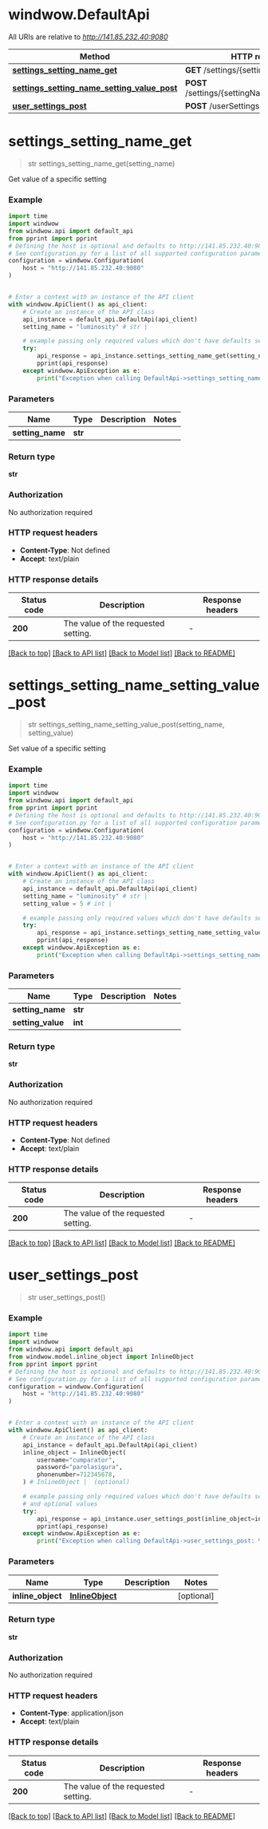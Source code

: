 # windwow.DefaultApi

All URIs are relative to *http://141.85.232.40:9080*

Method | HTTP request | Description
------------- | ------------- | -------------
[**settings_setting_name_get**](DefaultApi.md#settings_setting_name_get) | **GET** /settings/{settingName} | 
[**settings_setting_name_setting_value_post**](DefaultApi.md#settings_setting_name_setting_value_post) | **POST** /settings/{settingName}/{settingValue} | 
[**user_settings_post**](DefaultApi.md#user_settings_post) | **POST** /userSettings | 


# **settings_setting_name_get**
> str settings_setting_name_get(setting_name)



Get value of a specific setting

### Example


```python
import time
import windwow
from windwow.api import default_api
from pprint import pprint
# Defining the host is optional and defaults to http://141.85.232.40:9080
# See configuration.py for a list of all supported configuration parameters.
configuration = windwow.Configuration(
    host = "http://141.85.232.40:9080"
)


# Enter a context with an instance of the API client
with windwow.ApiClient() as api_client:
    # Create an instance of the API class
    api_instance = default_api.DefaultApi(api_client)
    setting_name = "luminosity" # str | 

    # example passing only required values which don't have defaults set
    try:
        api_response = api_instance.settings_setting_name_get(setting_name)
        pprint(api_response)
    except windwow.ApiException as e:
        print("Exception when calling DefaultApi->settings_setting_name_get: %s\n" % e)
```


### Parameters

Name | Type | Description  | Notes
------------- | ------------- | ------------- | -------------
 **setting_name** | **str**|  |

### Return type

**str**

### Authorization

No authorization required

### HTTP request headers

 - **Content-Type**: Not defined
 - **Accept**: text/plain


### HTTP response details

| Status code | Description | Response headers |
|-------------|-------------|------------------|
**200** | The value of the requested setting. |  -  |

[[Back to top]](#) [[Back to API list]](../README.md#documentation-for-api-endpoints) [[Back to Model list]](../README.md#documentation-for-models) [[Back to README]](../README.md)

# **settings_setting_name_setting_value_post**
> str settings_setting_name_setting_value_post(setting_name, setting_value)



Set value of a specific setting

### Example


```python
import time
import windwow
from windwow.api import default_api
from pprint import pprint
# Defining the host is optional and defaults to http://141.85.232.40:9080
# See configuration.py for a list of all supported configuration parameters.
configuration = windwow.Configuration(
    host = "http://141.85.232.40:9080"
)


# Enter a context with an instance of the API client
with windwow.ApiClient() as api_client:
    # Create an instance of the API class
    api_instance = default_api.DefaultApi(api_client)
    setting_name = "luminosity" # str | 
    setting_value = 5 # int | 

    # example passing only required values which don't have defaults set
    try:
        api_response = api_instance.settings_setting_name_setting_value_post(setting_name, setting_value)
        pprint(api_response)
    except windwow.ApiException as e:
        print("Exception when calling DefaultApi->settings_setting_name_setting_value_post: %s\n" % e)
```


### Parameters

Name | Type | Description  | Notes
------------- | ------------- | ------------- | -------------
 **setting_name** | **str**|  |
 **setting_value** | **int**|  |

### Return type

**str**

### Authorization

No authorization required

### HTTP request headers

 - **Content-Type**: Not defined
 - **Accept**: text/plain


### HTTP response details

| Status code | Description | Response headers |
|-------------|-------------|------------------|
**200** | The value of the requested setting. |  -  |

[[Back to top]](#) [[Back to API list]](../README.md#documentation-for-api-endpoints) [[Back to Model list]](../README.md#documentation-for-models) [[Back to README]](../README.md)

# **user_settings_post**
> str user_settings_post()



### Example


```python
import time
import windwow
from windwow.api import default_api
from windwow.model.inline_object import InlineObject
from pprint import pprint
# Defining the host is optional and defaults to http://141.85.232.40:9080
# See configuration.py for a list of all supported configuration parameters.
configuration = windwow.Configuration(
    host = "http://141.85.232.40:9080"
)


# Enter a context with an instance of the API client
with windwow.ApiClient() as api_client:
    # Create an instance of the API class
    api_instance = default_api.DefaultApi(api_client)
    inline_object = InlineObject(
        username="cumparator",
        password="parolasigura",
        phonenumber=712345678,
    ) # InlineObject |  (optional)

    # example passing only required values which don't have defaults set
    # and optional values
    try:
        api_response = api_instance.user_settings_post(inline_object=inline_object)
        pprint(api_response)
    except windwow.ApiException as e:
        print("Exception when calling DefaultApi->user_settings_post: %s\n" % e)
```


### Parameters

Name | Type | Description  | Notes
------------- | ------------- | ------------- | -------------
 **inline_object** | [**InlineObject**](InlineObject.md)|  | [optional]

### Return type

**str**

### Authorization

No authorization required

### HTTP request headers

 - **Content-Type**: application/json
 - **Accept**: text/plain


### HTTP response details

| Status code | Description | Response headers |
|-------------|-------------|------------------|
**200** | The value of the requested setting. |  -  |

[[Back to top]](#) [[Back to API list]](../README.md#documentation-for-api-endpoints) [[Back to Model list]](../README.md#documentation-for-models) [[Back to README]](../README.md)

